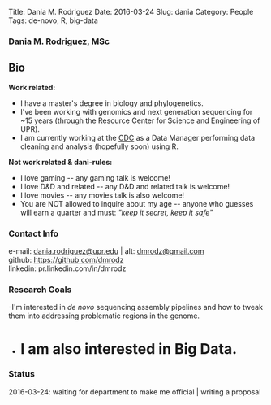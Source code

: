 Title: Dania M. Rodriguez Date: 2016-03-24 Slug: dania Category: People Tags: de-novo, R, big-data  
  
### Dania M. Rodriguez, MSc  
  
## Bio  
**Work related:**  
  - I have a master's degree in biology and phylogenetics.  
  - I've been working with genomics and next generation sequencing for ~15 years (through the Resource Center for Science and Engineering of UPR).  
  - I am currently working at the [CDC](http://www.cdc.gov) as a Data Manager performing data cleaning and analysis (hopefully soon) using R.  
  
**Not work related & dani-rules:**  
  - I love gaming -- any gaming talk is welcome!  
  - I love D&D and related -- any D&D and related talk is welcome!  
  - I love movies -- any movies talk is also welcome!  
  - You are NOT allowed to inquire about my age -- anyone who guesses will earn a quarter and must: *"keep it secret, keep it safe"*  
  
### Contact Info  
e-mail: dania.rodriguez@upr.edu | alt: dmrodz@gmail.com  
github: https://github.com/dmrodz  
linkedin: pr.linkedin.com/in/dmrodz  
  
### Research Goals  
  -I'm interested in *de novo* sequencing assembly pipelines and how to tweak them into addressing problematic regions in the genome.  
  - # I am also interested in Big Data.  
  
### Status  
2016-03-24: waiting for department to make me official | writing a proposal
  
  
  
  

